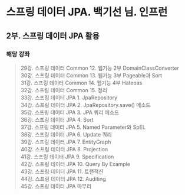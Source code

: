 # 스프링 데이터 JPA. 백기선 님. 인프런

## 2부. 스프링 데이터 JPA 활용
### 해당 강좌

> 29강. 스프링 데이터 Common 12. 웹기능 2부 DomainClassConverter<br>
> 30강. 스프링 데이터 Common 13. 웹기능 3부 Pageable과 Sort<br>
> 31강. 스프링 데이터 Common 14. 웹기능 4부 Hateoas<br>
> 32강. 스프링 데이터 Common 15. 정리<br>
> 33강. 스프링 데이터 JPA 1. JpaRepository<br>
> 34강. 스프링 데이터 JPA 2. JpaRepository.save() 메소드<br>
> 35강. 스프링 데이터 JPA 3. JPA 쿼리 메소드<br>
> 36강. 스프링 데이터 JPA 4. Sort<br>
> 37강. 스프링 데이터 JPA 5. Named Parameter와 SpEL<br>
> 38강. 스프링 데이터 JPA 6. Update 쿼리<br>
> 39강. 스프링 데이터 JPA 7. EntityGraph<br>
> 40강. 스프링 데이터 JPA 8. Projection<br>
> 41강. 스프링 데이터 JPA 9. Specification<br>
> 42강. 스프링 데이터 JPA 10. Query By Example<br>
> 43강. 스프링 데이터 JPA 11. 트랜잭션<br>
> 44강. 스프링 데이터 JPA 12. Auditing<br>
> 45강. 스프링 데이터 JPA 마무리<br>
